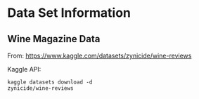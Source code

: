 # Data Set Information

## Wine Magazine Data
From: https://www.kaggle.com/datasets/zynicide/wine-reviews

Kaggle API:
```
kaggle datasets download -d
zynicide/wine-reviews
```